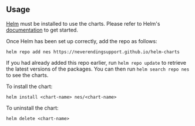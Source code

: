 ## Usage

[Helm](https://helm.sh) must be installed to use the charts.  Please refer to
Helm's [documentation](https://helm.sh/docs) to get started.

Once Helm has been set up correctly, add the repo as follows:

    helm repo add nes https://neverendingsupport.github.io/helm-charts

If you had already added this repo earlier, run `helm repo update` to retrieve
the latest versions of the packages.  You can then run `helm search repo
nes` to see the charts.

To install the <chart-name> chart:

    helm install <chart-name> nes/<chart-name>

To uninstall the chart:

    helm delete <chart-name>